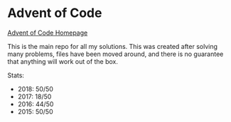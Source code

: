 # Advent of Code

[Advent of Code Homepage](https://adventofcode.com/)

This is the main repo for all my solutions. 
This was created after solving many problems, files have been moved around, and there is no guarantee that anything will work out of the box.

Stats:

- 2018: 50/50
- 2017: 18/50
- 2016: 44/50
- 2015: 50/50
